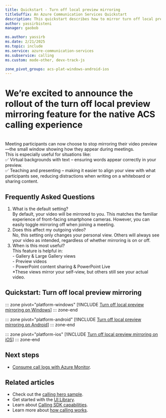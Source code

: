 ```yaml
---
title: Quickstart - Turn off local preview mirroring
titleSuffix: An Azure Communication Services Quickstart
description: This quickstart describes how to mirror turn off local preview mirroring
author: yassirbisteni
manager: gaobob

ms.author: yassirb
ms.date: 2/21/2025
ms.topic: include
ms.service: azure-communication-services
ms.subservice: calling
ms.custom: mode-other, devx-track-js

zone_pivot_groups: acs-plat-windows-android-ios
---
```

# We’re excited to announce the rollout of the turn off local preview mirroring feature for the native ACS calling experience
<br/>Meeting participants can now choose to stop mirroring their video preview—the small window showing how they appear during meetings.
<br/>This is especially useful for situations like:
<br/>✅ Virtual backgrounds with text – ensuring words appear correctly in your preview.
<br/>✅ Teaching and presenting – making it easier to align your view with what participants see, reducing distractions when writing on a whiteboard or sharing content.
 
## Frequently Asked Questions
1. What is the default setting?
   <br/> By default, your video will be mirrored to you. This matches the familiar experience of front-facing smartphone cameras. However, you can easily toggle mirroring off when joining a meeting.
2. Does this affect my outgoing video?
   <br/> No, this setting only changes your personal view. Others will always see your video as intended, regardless of whether mirroring is on or off.
4. When is this most useful?
   <br/>  This feature is helpful in:
    <br/>  - Gallery & Large Gallery views
    <br/>  - Preview videos
    <br/>  - PowerPoint content sharing & PowerPoint Live
    <br/>  *These views mirror your self-view, but others still see your actual video.
## Quickstart: Turn off local preview mirroring

::: zone pivot="platform-windows"
[!INCLUDE [Turn off local preview mirroring on Windows](./includes/local-preview-mirroring/local-preview-mirroring-windows.md)]
::: zone-end

::: zone pivot="platform-android"
[!INCLUDE [Turn off local preview mirroring on Android](./includes/local-preview-mirroring/local-preview-mirroring-android.md)]
::: zone-end

::: zone pivot="platform-ios"
[!INCLUDE [Turn off local preview mirroring on iOS](./includes/local-preview-mirroring/local-preview-mirroring-ios.md)]
::: zone-end

## Next steps

- [Consume call logs with Azure Monitor](../../concepts/analytics/logs/voice-and-video-logs.md).

## Related articles

- Check out the [calling hero sample](../../samples/calling-hero-sample.md).
- Get started with the [UI Library](../../concepts/ui-library/ui-library-overview.md).
- Learn about [Calling SDK capabilities](./getting-started-with-calling.md?pivots=platform-web).
- Learn more about [how calling works](../../concepts/voice-video-calling/about-call-types.md).
